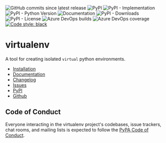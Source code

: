 ![GitHub commits since latest release](https://img.shields.io/github/commits-since/pypa/virtualenv/latest)
![PyPI](https://img.shields.io/pypi/v/virtualenv?style=flat-square)
![PyPI - Implementation](https://img.shields.io/pypi/implementation/virtualenv?style=flat-square)
![PyPI - Python Version](https://img.shields.io/pypi/pyversions/virtualenv?style=flat-square)
![Documentation](https://readthedocs.org/projects/virtualenv/badge/?version=latest&style=flat-square)
![PyPI - Downloads](https://img.shields.io/pypi/dm/virtualenv?style=flat-square)
![PyPI - License](https://img.shields.io/pypi/l/virtualenv?style=flat-square)
![Azure DevOps builds](https://img.shields.io/azure-devops/build/pypa/virtualenv/11?style=flat-square)
![Azure DevOps coverage](https://img.shields.io/azure-devops/coverage/pypa/virtualenv/11?style=flat-square)
[![Code style:
black](https://img.shields.io/badge/code%20style-black-000000.svg)](https://github.com/psf/black)

virtualenv
==========

A tool for creating isolated ``virtual`` python environments.

- [Installation](https://virtualenv.pypa.io/en/latest/installation.html)
- [Documentation](https://virtualenv.pypa.io)
- [Changelog](https://virtualenv.pypa.io/en/latest/changes.html)
- [Issues](https://github.com/pypa/virtualenv/issues)
- [PyPI](https://pypi.org/project/virtualenv)
- [Github](https://github.com/pypa/virtualenv)

Code of Conduct
---------------

Everyone interacting in the virtualenv project's codebases, issue trackers, chat rooms, and mailing lists is expected to
follow the [PyPA Code of Conduct](https://www.pypa.io/en/latest/code-of-conduct/).
